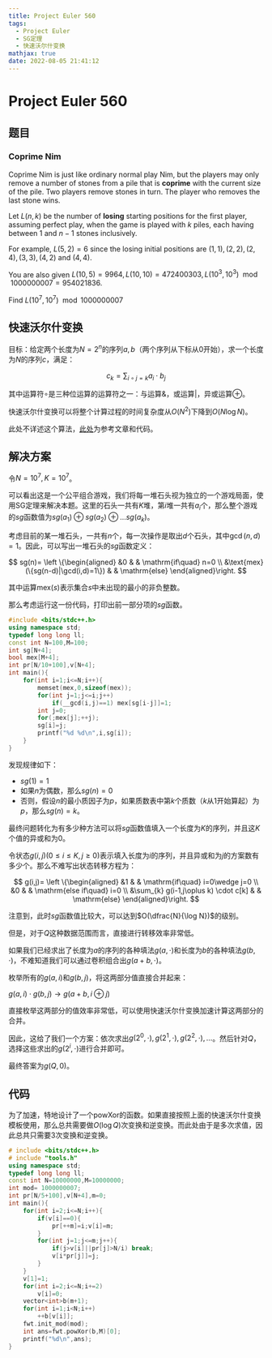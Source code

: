 ```yaml
---
title: Project Euler 560
tags:
  - Project Euler
  - SG定理
  - 快速沃尔什变换
mathjax: true
date: 2022-08-05 21:41:12
---
```


<escape><!-- more --></escape>

# Project Euler 560

## 题目

### Coprime Nim

Coprime Nim is just like ordinary normal play Nim, but the players may only remove a number of stones from a pile  that is **coprime** with the current size of the pile. Two players remove stones in turn. The player who removes the last stone wins.

Let $L(n, k)$ be the number of **losing** starting positions for the first player, assuming perfect play, when the game is played with $k$ piles, each having between $1$ and $n - 1$ stones inclusively.

For example, $L(5, 2) = 6$ since the losing initial positions are $(1, 1), (2, 2), (2, 4), (3, 3), (4, 2)$ and $(4, 4)$.

You are also given $L(10, 5) = 9964, L(10, 10) = 472400303, L(10^3, 10^3)  \mod 1 000 000 007 = 954021836$.

Find $L(10^7, 10^7) \mod 1 000 000 007$

## 快速沃尔什变换

目标：给定两个长度为$N=2^n$的序列$a,b$（两个序列从下标从$0$开始），求一个长度为$N$的序列$c$，满足：

$$c_k=\sum_{i \circ j=k} a_i\cdot b_j$$

其中运算符$\circ$是三种位运算的运算符之一：与运算$\&$，或运算$|$，异或运算$\oplus$。

快速沃尔什变换可以将整个计算过程的时间复杂度从$O(N^2)$下降到$O(N \log N)$。

此处不详述这个算法，[此处](https://zhuanlan.zhihu.com/p/65998145)为参考文章和代码。

## 解决方案

令$N=10^7,K=10^7$。

可以看出这是一个公平组合游戏，我们将每一堆石头视为独立的一个游戏局面，使用SG定理来解决本题。这里的石头一共有$K$堆，第$i$堆一共有$a_i$个，那么整个游戏的$sg$函数值为$sg(a_1)\oplus sg(a_2)\oplus\dots sg(a_k)$。

考虑目前的某一堆石头，一共有$n$个，每一次操作是取出$d$个石头，其中$\gcd(n,d)=1$。因此，可以写出一堆石头的$sg$函数定义：

$$
sg(n)=
\left \{\begin{aligned}
  &0 & & \mathrm{if\quad} n=0 \\
  &\text{mex}(\{sg(n-d)|\gcd(i,d)=1\}) & & \mathrm{else}
\end{aligned}\right.
$$

其中运算$\text{mex}(s)$表示集合$s$中未出现的最小的非负整数。

那么考虑运行这一份代码，打印出前一部分项的$sg$函数。

```C++
#include <bits/stdc++.h>
using namespace std;
typedef long long ll;
const int N=100,M=100;
int sg[N+4];
bool mex[M+4];
int pr[N/10+100],v[N+4];
int main(){
    for(int i=1;i<=N;i++){
        memset(mex,0,sizeof(mex));
        for(int j=1;j<=i;j++)
            if(__gcd(i,j)==1) mex[sg[i-j]]=1;
        int j=0;
        for(;mex[j];++j);
        sg[i]=j;
        printf("%d %d\n",i,sg[i]);
    }
}

```

发现规律如下：

- $sg(1)=1$
- 如果$n$为偶数，那么$sg(n)=0$
- 否则，假设$n$的最小质因子为$p$，如果质数表中第$k$个质数（$k$从$1$开始算起）为$p$，那么$sg(n)=k$。

最终问题转化为有多少种方法可以将$sg$函数值填入一个长度为$K$的序列，并且这$K$个值的异或和为$0$。

令状态$g(i,j)(0\le i\le K,j\ge 0)$表示填入长度为$i$的序列，并且异或和为$j$的方案数有多少个。那么不难写出状态转移方程为：

$$
g(i,j)=
\left \{\begin{aligned}
  &1  & & \mathrm{if\quad} i=0\wedge j=0 \\
  &0 & & \mathrm{else if\quad} i=0 \\
  &\sum_{k} g(i-1,j\oplus k) \cdot c[k] & & \mathrm{else}
\end{aligned}\right.
$$

注意到，此时$sg$函数值比较大，可以达到$O(\dfrac{N}{\log N})$的级别。

但是，对于$Q$这种数据范围而言，直接进行转移效率非常低。

如果我们已经求出了长度为$a$的序列的各种填法$g(a,\cdot)$和长度为$b$的各种填法$g(b,\cdot)$，不难知道我们可以通过卷积组合出$g(a+b,\cdot)$。

枚举所有的$g(a,i)$和$g(b,j)$，将这两部分值直接合并起来：

$g(a,i)\cdot g(b,j)\rightarrow g(a+b,i\oplus j)$

直接枚举这两部分的值效率非常低，可以使用快速沃尔什变换加速计算这两部分的合并。

因此，这给了我们一个方案：依次求出$g(2^0,\cdot),g(2^1,\cdot),g(2^2,\cdot),\dots$。然后针对$Q$，选择这些求出的$g(2^i,\cdot)$进行合并即可。

最终答案为$g(Q,0)$。

## 代码

为了加速，特地设计了一个powXor的函数。如果直接按照上面的快速沃尔什变换模板使用，那么总共需要做$O(\log Q)$次变换和逆变换。而此处由于是多次求值，因此总共只需要$3$次变换和逆变换。

```C++
# include <bits/stdc++.h>
# include "tools.h"
using namespace std;
typedef long long ll;
const int N=10000000,M=10000000;
int mod= 1000000007;
int pr[N/5+100],v[N+4],m=0;
int main(){
    for(int i=2;i<=N;i++){
        if(v[i]==0){
            pr[++m]=i;v[i]=m;
        }
        for(int j=1;j<=m;j++){
            if(j>v[i]||pr[j]>N/i) break;
            v[i*pr[j]]=j;
        }
    }
    v[1]=1;
    for(int i=2;i<=N;i+=2)
        v[i]=0;
    vector<int>b(m+1);
    for(int i=1;i<N;i++)
        ++b[v[i]];
    fwt.init_mod(mod);
    int ans=fwt.powXor(b,M)[0];
    printf("%d\n",ans);
}

```
